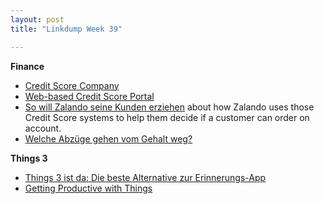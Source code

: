 ```yaml
---
layout: post
title: "Linkdump Week 39"

---
```


**Finance**
- [Credit Score Company](https://www.crif.ch/)
- [Web-based Credit Score Portal](https://www.mycrifdata.ch)
- [So will Zalando seine Kunden erziehen](https://www.beobachter.ch/konsum/zu-viele-rucksendungen-so-will-zalando-seine-kunden-erziehen) about how Zalando uses those Credit Score systems to help them decide if a customer can order on account.
- [Welche Abzüge gehen vom Gehalt weg?](https://www.beobachter.ch/arbeit/lohnabrechnung-welche-abzuge-gehen-vom-gehalt-weg)

**Things 3**
- [Things 3 ist da: Die beste Alternative zur Erinnerungs-App](https://www.maclife.de/test/things-3-beste-alternative-zur-erinnerung-app-10091922.html)
- [Getting Productive with Things](https://culturedcode.com/things/guide/)
